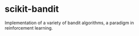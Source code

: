 # scikit-bandit
Implementation of a variety of bandit algorithms, a paradigm in reinforcement learning. 
